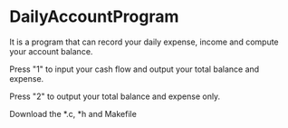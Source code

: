 # DailyAccountProgram
It is a program that can record your daily expense, income and compute your account balance.


Press "1" to input your cash flow and output your total balance and expense.

Press "2" to output your total balance and expense only.


Download the *.c, *h and Makefile

